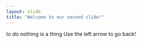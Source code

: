 ```yaml
---
layout: slide
title: "Welcome to our second slide!"
---
```

to do nothing is a thing
Use the left arrow to go back!
